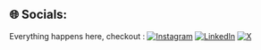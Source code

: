 ## 🌐 Socials:
Everything happens here, checkout : 
[![Instagram](https://img.shields.io/badge/Instagram-%23E4405F.svg?logo=Instagram&logoColor=white)](https://instagram.com/ashmilkurikkal) [![LinkedIn](https://img.shields.io/badge/LinkedIn-%230077B5.svg?logo=linkedin&logoColor=white)](https://www.linkedin.com/in/ashmil-kurikkal) [![X](https://img.shields.io/badge/X-black.svg?logo=X&logoColor=white)](https://x.com/ashmilkurikkal) 
